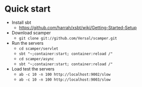 # Quick start

* Install sbt
  * https://github.com/harrah/xsbt/wiki/Getting-Started-Setup
* Download scamper
  * `git clone git://github.com/Versal/scamper.git`
* Run the servers
  * `cd scamper/servlet`
  * `sbt "~;container:start; container:reload /"`
  * `cd scamper/async`
  * `sbt "~;container:start; container:reload /"`
* Load test the servers
  * `ab -c 10 -n 100 http://localhost:9002/slow`
  * `ab -c 10 -n 100 http://localhost:9003/slow`
